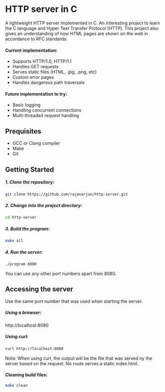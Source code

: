 # HTTP server in C
A lightweight HTTP server implemented in C. An interesting project to learn the C language and Hyper Text Transfer Protocol (HTTP). This project also gives an understanding of how HTML pages are shown on the web in accordance to RFC standards.

#### Current implementation:
- Supports HTTP/1.0, HTTP/1.1
- Handles GET requests
- Serves static files (HTML, .jpg, .png, etc)
- Custom error pages
- Handles dangerous path traversals

#### Future implementation to try:
- Basic logging
- Handling concurrent connections
- Multi-threaded request handling

## Prequisites
- GCC or Clang compiler
- Make
- Git
 
## Getting Started
##### 1. Clone the repository:
```sh
git clone https://github.com/rajanarjun/http-server.git
```
##### 2. Change into the project directory:
```sh
cd http-server
```
##### 3. Build the program:
```sh
make all
```
##### 4. Run the server:
```sh
./program 8080
```
You can use any other port numbers apart from 8080.

## Accessing the server
Use the same port number that was used when starting the server.

##### Using a browser:
http://localhost:8080

##### Using curl:
```sh
curl http://localhost:8080
```
Note: When using curl, the output will be the file that was served ny the server based on the request. No route serves a static index.html.

#### Cleaning build files:
```sh
make clean
```
